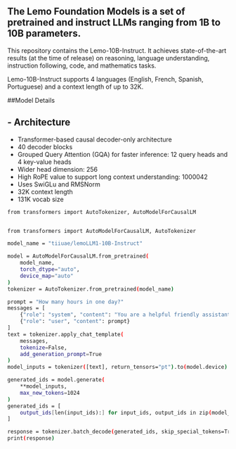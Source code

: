 ## The Lemo Foundation Models is a set of pretrained and instruct LLMs ranging from 1B to 10B parameters.

This repository contains the Lemo-10B-Instruct. It achieves state-of-the-art results (at the time of release) on reasoning, language understanding, instruction following, code, and mathematics tasks.

Lemo-10B-Instruct supports 4 languages (English, French, Spanish, Portuguese) and a context length of up to 32K.


##Model Details
## - Architecture
- Transformer-based causal decoder-only architecture
- 40 decoder blocks
- Grouped Query Attention (GQA) for faster inference: 12 query heads and 4 key-value heads
- Wider head dimension: 256
- High RoPE value to support long context understanding: 1000042
- Uses SwiGLu and RMSNorm
- 32K context length
- 131K vocab size

```bash
from transformers import AutoTokenizer, AutoModelForCausalLM


from transformers import AutoModelForCausalLM, AutoTokenizer

model_name = "tiiuae/lemoLLM1-10B-Instruct"

model = AutoModelForCausalLM.from_pretrained(
    model_name,
    torch_dtype="auto",
    device_map="auto"
)
tokenizer = AutoTokenizer.from_pretrained(model_name)

prompt = "How many hours in one day?"
messages = [
    {"role": "system", "content": "You are a helpful friendly assistant Falcon3 from TII, try to follow instructions as much as possible."},
    {"role": "user", "content": prompt}
]
text = tokenizer.apply_chat_template(
    messages,
    tokenize=False,
    add_generation_prompt=True
)
model_inputs = tokenizer([text], return_tensors="pt").to(model.device)

generated_ids = model.generate(
    **model_inputs,
    max_new_tokens=1024
)
generated_ids = [
    output_ids[len(input_ids):] for input_ids, output_ids in zip(model_inputs.input_ids, generated_ids)
]

response = tokenizer.batch_decode(generated_ids, skip_special_tokens=True)[0]
print(response)
```
